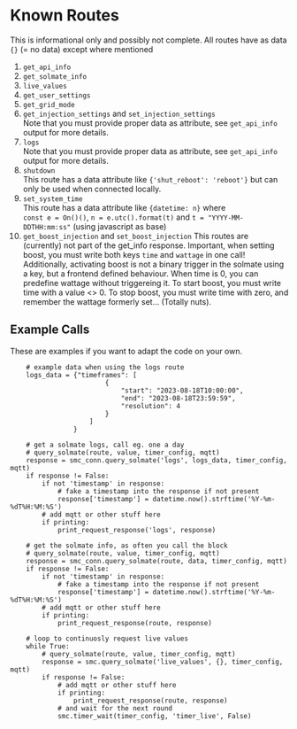 # Known Routes

This is informational only and possibly not complete. All routes have as data `{}` (= no data) except where mentioned

1. `get_api_info`
2. `get_solmate_info`
3. `live_values`
4. `get_user_settings`
5. `get_grid_mode`
6. `get_injection_settings` and `set_injection_settings`  
  Note that you must provide proper data as attribute, see `get_api_info` output for more details.
7. `logs`  
  Note that you must provide proper data as attribute, see `get_api_info` output for more details.
9. `shutdown`  
  This route has a data attribute like `{'shut_reboot': 'reboot'}` but can only be used when connected locally. 
10. `set_system_time`  
  This route has a data attribute like `{datetime: n}` where  
  `const e = On()()`, `n = e.utc().format(t)` and `t = "YYYY-MM-DDTHH:mm:ss"` (using javascript as base)
11. `get_boost_injection` and `set_boost_injection`
  This routes are (currently) not part of the get_info response.
  Important, when setting boost, you must write both keys `time` and `wattage` in one call! Additionally,
  activating boost is not a binary trigger in the solmate using a key, but a frontend defined behaviour.
  When time is 0, you can predefine wattage without triggereing it. To start boost, you must write time
  with a value <> 0. To stop boost, you must write time with zero, and remember the wattage formerly
  set... (Totally nuts).

## Example Calls

These are examples if you want to adapt the code on your own.

```
	# example data when using the logs route
	logs_data = {"timeframes": [
						{
							"start": "2023-08-18T10:00:00",
							"end": "2023-08-18T23:59:59",
							"resolution": 4
						}
					]
				}

	# get a solmate logs, call eg. one a day
	# query_solmate(route, value, timer_config, mqtt)
	response = smc_conn.query_solmate('logs', logs_data, timer_config, mqtt)
	if response != False:
		if not 'timestamp' in response:
			# fake a timestamp into the response if not present
			response['timestamp'] = datetime.now().strftime('%Y-%m-%dT%H:%M:%S')
		# add mqtt or other stuff here
		if printing:
			print_request_response('logs', response)
```

```
	# get the solmate info, as often you call the block
	# query_solmate(route, value, timer_config, mqtt)
	response = smc_conn.query_solmate(route, data, timer_config, mqtt)
	if response != False:
		if not 'timestamp' in response:
			# fake a timestamp into the response if not present
			response['timestamp'] = datetime.now().strftime('%Y-%m-%dT%H:%M:%S')
		# add mqtt or other stuff here
		if printing:
			print_request_response(route, response)
```

```
	# loop to continuosly request live values
	while True:
		# query_solmate(route, value, timer_config, mqtt)
		response = smc.query_solmate('live_values', {}, timer_config, mqtt)
		if response != False:
			# add mqtt or other stuff here
			if printing:
				print_request_response(route, response)
			# and wait for the next round
			smc.timer_wait(timer_config, 'timer_live', False)
```

